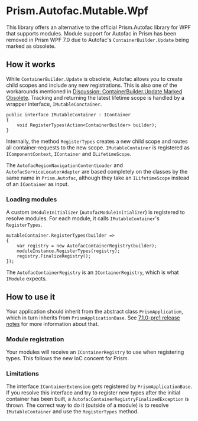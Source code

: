 # Prism.Autofac.Mutable.Wpf

This library offers an alternative to the official Prism.Autofac library for WPF that supports modules. Module support for Autofac in Prism has been removed in Prism WPF 7.0 due to Autofac's `ContainerBuilder.Update` being marked as obsolete.

## How it works

While `ContainerBuilder.Update` is obsolete, Autofac allows you to create child scopes and include any new registrations. This is also one of the workarounds mentioned in [Discussion: ContainerBuilder.Update Marked Obsolete](https://github.com/autofac/Autofac/issues/811). Tracking and returning the latest lifetime scope is handled by a wrapper interface, `IMutableConctainer`.
```
public interface IMutableContainer : IContainer
{
    void RegisterTypes(Action<ContainerBuilder> builder);
}
```
Internally, the method `RegisterTypes` creates a new child scope and routes all container-requests to the new scope. `IMutableContainer` is registered as `IComponentContext`, `IContainer` and `ILifetimeScope`.

The `AutofacRegionNavigationContentLoader` and `AutofacServiceLocatorAdapter` are based completely on the classes by the same name in `Prism.Autofac`, although they take an `ILifetimeScope` instead of an `IContainer` as input.

### Loading modules
A custom `IModuleInitializer` (`AutofacModuleInitializer`) is registered to resolve modules. For each module, it calls `IMutableContainer`'s `RegisterTypes`.
```
mutableContainer.RegisterTypes(builder =>
{
    var registry = new AutofacContainerRegistry(builder);
    moduleInstance.RegisterTypes(registry);
    registry.FinalizeRegistry();
});
```
The `AutofacContainerRegistry` is an `IContainerRegistry`, which is what `IModule` expects.

## How to use it
Your application should inherit from the abstract class `PrismApplication`, which in turn inherits from `PrismApplicationBase`. See [7.1.0-pre1 release notes](https://github.com/PrismLibrary/Prism/releases/tag/7.1.0-pre1) for more information about that.

### Module registration
Your modules will receive an `IContainerRegistry` to use when registering types. This follows the new IoC concent for Prism.

### Limitations
The interface `IContainerExtension` gets registered by `PrismApplicationBase`. If you resolve this interface and try to register new types after the initial container has been built, a `AutofacContainerRegistryFinalizedException` is thrown. The correct way to do it (outside of a module) is to resolve `IMutableContainer` and use the `RegisterTypes` method.